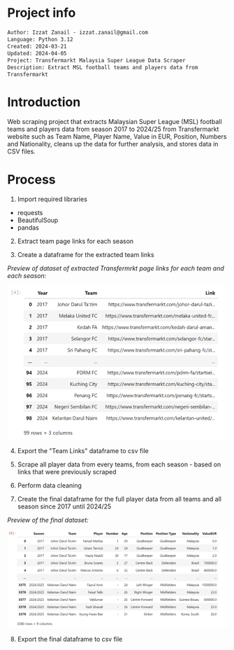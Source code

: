 # Project info
```
Author: Izzat Zanail - izzat.zanail@gmail.com
Language: Python 3.12
Created: 2024-03-21
Updated: 2024-04-05
Project: Transfermarkt Malaysia Super League Data Scraper
Description: Extract MSL football teams and players data from Transfermarkt
```

# Introduction

Web scraping project that extracts Malaysian Super League (MSL) football teams and players data from season 2017 to 2024/25 from Transfermarkt website such as Team Name, Player Name, Value in EUR, Position, Numbers and Nationality, cleans up the data for further analysis, and stores data in CSV files.





# Process

1) Import required libraries

- requests
- BeautifulSoup
- pandas


2) Extract team page links for each season


3) Create a dataframe for the extracted team links

_Preview of dataset of extracted Transfermrkt page links for each team and each season:_

<img src="/img/TeamPagesLink.png">

4) Export the "Team Links" dataframe to csv file


5) Scrape all player data from every teams, from each season - based on links that were previously scraped


6) Perform data cleaning


7) Create the final dataframe for the full player data from all teams and all season since 2017 until 2024/25

_Preview of the final dataset:_

<img src="/img/FinalDataset.png">

8) Export the final dataframe to csv file



